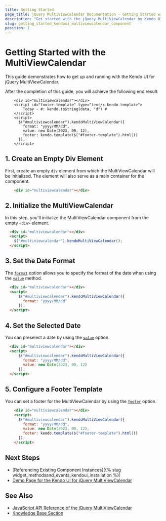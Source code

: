 ```yaml
---
title: Getting Started
page_title: jQuery MultiViewCalendar Documentation - Getting Started with the MultiViewCalendar
description: "Get started with the jQuery MultiViewCalendar by Kendo UI and learn how to create, initialize, and enable the component."
slug: getting_started_kendoui_multiviewcalendar_component
position: 1
---
```


# Getting Started with the MultiViewCalendar

This guide demonstrates how to get up and running with the Kendo UI for jQuery MultiViewCalendar.

After the completion of this guide, you will achieve the following end result:

```dojo
    <div id="multiviewcalendar"></div>
    <script id="footer-template" type="text/x-kendo-template">
        Today - #: kendo.toString(data, "d") #
    </script>
    <script>
      $("#multiviewcalendar").kendoMultiViewCalendar({
        format: "yyyy/MM/dd",
        value: new Date(2023, 09, 12),
        footer: kendo.template($("#footer-template").html())
      });
    </script>
```

## 1. Create an Empty Div Element

First, create an empty `div` element from which the MultiViewCalendar will be initialized. The element will also serve as a main container for the component.

```html
    <div id="multiviewcalendar"></div>
```

## 2. Initialize the MultiViewCalendar

In this step, you'll initialize the MultiViewCalendar component from the empty `<div>` element.

```html
  <div id="multiviewcalendar"></div>
  <script>
    $("#multiviewcalendar").kendoMultiViewCalendar();
  </script>
```

## 3. Set the Date Format

The [`format`](/api/javascript/ui/multiviewcalendar/configuration/format) option allows you to specify the format of the date when using the [`value`](/api/javascript/ui/multiviewcalendar/methods/value) method.

```html
  <div id="multiviewcalendar"></div>
  <script>
      $("#multiviewcalendar").kendoMultiViewCalendar({
        format: "yyyy/MM/dd"
      });
  </script>
```

## 4. Set the Selected Date

You can preselect a date by using the [`value`](/api/javascript/ui/multiviewcalendar/configuration/value) option.

```html
  <div id="multiviewcalendar"></div>
  <script>
      $("#multiviewcalendar").kendoMultiViewCalendar({
        format: "yyyy/MM/dd",
        value: new Date(2023, 09, 12)
      }); 
  </script>
```

## 5. Configure a Footer Template

You can set a footer for the MultiViewCalendar by using the [`footer`](/api/javascript/ui/multiviewcalendar/configuration/footer) option.

```html
    <div id="multiviewcalendar"></div>
    <script>
      $("#multiviewcalendar").kendoMultiViewCalendar({
        format: "yyyy/MM/dd",
        value: new Date(2023, 09, 12),
        footer: kendo.template($("#footer-template").html())
      });
    </script>
```

## Next Steps

* [Referencing Existing Component Instances]({% slug widget_methodsand_events_kendoui_installation %})
* [Demo Page for the Kendo UI for jQuery MultiViewCalendar](https://demos.telerik.com/kendo-ui/multiviewcalendar/index)

## See Also

* [JavaScript API Reference of the jQuery MultiViewCalendar](/api/javascript/ui/multiviewcalendar)
* [Knowledge Base Section](/knowledge-base)


